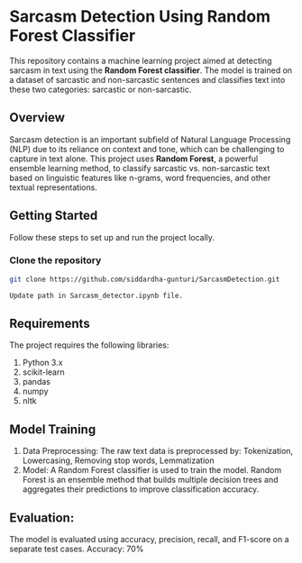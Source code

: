 # Sarcasm Detection Using Random Forest Classifier

This repository contains a machine learning project aimed at detecting sarcasm in text using the **Random Forest classifier**. The model is trained on a dataset of sarcastic and non-sarcastic sentences and classifies text into these two categories: sarcastic or non-sarcastic.

## Overview

Sarcasm detection is an important subfield of Natural Language Processing (NLP) due to its reliance on context and tone, which can be challenging to capture in text alone. This project uses **Random Forest**, a powerful ensemble learning method, to classify sarcastic vs. non-sarcastic text based on linguistic features like n-grams, word frequencies, and other textual representations.

## Getting Started

Follow these steps to set up and run the project locally.

### Clone the repository
```bash
git clone https://github.com/siddardha-gunturi/SarcasmDetection.git

Update path in Sarcasm_detector.ipynb file.
```

## Requirements
The project requires the following libraries:

  1. Python 3.x
  2. scikit-learn
 3. pandas
 4. numpy
 5. nltk

## Model Training

1. Data Preprocessing:
The raw text data is preprocessed by:
  Tokenization,
  Lowercasing,
  Removing stop words,
  Lemmatization
2. Model:
A Random Forest classifier is used to train the model. Random Forest is an ensemble method that builds multiple decision trees and aggregates their predictions to improve classification accuracy.
## Evaluation:
The model is evaluated using accuracy, precision, recall, and F1-score on a separate test cases.
Accuracy: 70%
